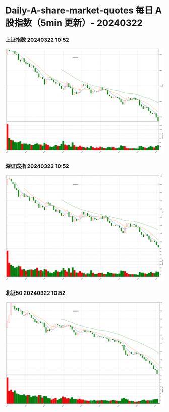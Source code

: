 
# Daily-A-share-market-quotes 每日 A 股指数（5min 更新）- 20240322

### 上证指数 20240322 10:52
![](./fig/2024/3/20240322-sh000001.png)

### 深证成指 20240322 10:52
![](./fig/2024/3/20240322-sz399001.png)

### 北证50 20240322 10:52
![](./fig/2024/3/20240322-bj899050.png)
